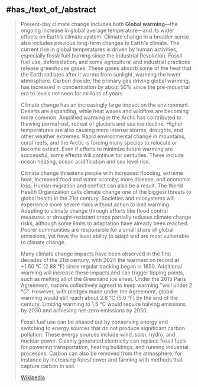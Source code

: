 ﻿---
aliases:
- "Global warming"
has_id_wikidata: Q7942
Commons_category: "Global warming"
subclass_of:
- "[[_Standards/WikiData/WD~climate change,125928]]"
- "[[_Standards/WikiData/WD~external risk,5422048]]"
has_effect:
- '[[_Standards/WikiData/WD~wildfire,169950]]'
- "[[_Standards/WikiData/WD~heat wave,215864]]"
- "[[_Standards/WikiData/WD~sea level rise,841083]]"
- "[[_Standards/WikiData/WD~ocean acidification,855711]]"
- "[[_Standards/WikiData/WD~retreat of glaciers since 1850,903816]]"
- "[[_Standards/WikiData/WD~extreme weather,1277161]]"
- "[[_Standards/WikiData/WD~environmental degradation,1334780]]"
- "[[_Standards/WikiData/WD~water scarcity,5376358]]"
- "[[_Standards/WikiData/WD~extinction risk from global warming,5422084]]"
- "[[_Standards/WikiData/WD~social inequality,5431887]]"
- "[[_Standards/WikiData/WD~polar amplification,7209060]]"
- "[[_Standards/WikiData/WD~global warming controversy,15278684]]"
- "[[_Standards/WikiData/WD~biodiversity loss,18466271]]"
- "[[_Standards/WikiData/WD~natural disaster,8065]]"
- "[[_Standards/WikiData/WD~extinction event,55814]]"
instance_of:
- "[[_Standards/WikiData/WD~human impact on the environment,574376]]"
- "[[_Standards/WikiData/WD~environmental issue,2144359]]"
- "[[_Standards/WikiData/WD~atmospheric phenomenon,4072190]]"
opposite_of: "[[_Standards/WikiData/WD~global cooling,1322176]]"
has_contributing_factor: "[[_Standards/WikiData/WD~coal-fired power station,6558431]]"
video:
- "http://commons.wikimedia.org/wiki/Special:FilePath/Animation%20of%20temperature%20changes%20by%20country%20between%201880%20and%202021.webm"
- "http://commons.wikimedia.org/wiki/Special:FilePath/Global%20Warming.webm"
- "http://commons.wikimedia.org/wiki/Special:FilePath/Klimafaktor%20Sonne%20%28ZDF%2C%20Terra%20X%29%20720p%20HD%2050FPS.webm"
schematic: "http://commons.wikimedia.org/wiki/Special:FilePath/Global%20Temperature%20Anomaly.svg"
icon: "http://commons.wikimedia.org/wiki/Special:FilePath/Global%20Warming%20icon%20-%20Noun%20Project%204963.svg"
aerial_view: "http://commons.wikimedia.org/wiki/Special:FilePath/The%20heat%20is%20on%20ESA19461898.jpeg"
WordLift_URL: "http://data.thenextweb.com/tnw/entity/global_warming"
Wolfram_Language_entity_code: "Entity[\"Concept\", \"GlobalWarming::j9953\"]"
IMDb_keyword: global-warming
GitHub_topic: global-warming
IPTC_NewsCode: mediatopic/20000419
has_characteristic:
- "[[_Standards/WikiData/WD~summer heat,12888883]]"
- "[[_Standards/WikiData/WD~global boiling,120999124]]"
on_focus_list_of_Wikimedia_project: "[[_Standards/WikiData/WD~WikiProject Climate change,15305047]]"
contributing_factor_of: "[[_Standards/WikiData/WD~arctic sea ice decline,16243069]]"
has_cause: "[[_Standards/WikiData/WD~greenhouse gas emissions,106358009]]"
UMLS_CUI: C0206217
pronunciation_audio: "http://commons.wikimedia.org/wiki/Special:FilePath/De-Erderw%C3%A4rmung.ogg"
image: "http://commons.wikimedia.org/wiki/Special:FilePath/Change%20in%20Average%20Temperature%20With%20Fahrenheit.svg"
spoken_text_audio: "http://commons.wikimedia.org/wiki/Special:FilePath/Wikipedia%20-%20Calentamiento%20global%20%28hablado%20por%20voz%20AI%29.mp3"
MeSH_tree_code: G16.500.175.374.500
studied_in: '[[_Standards/WikiData/WD~climatology,52139]]'
OmegaWiki_Defined_Meaning: 1662
---

## #has_/text_of_/abstract 

> Present-day climate change includes both **Global warming**—the ongoing increase in global average temperature—and its wider effects on Earth’s climate system. Climate change in a broader sense also includes previous long-term changes to Earth's climate. The current rise in global temperatures is driven by human activities, especially fossil fuel burning since the Industrial Revolution. Fossil fuel use, deforestation, and some agricultural and industrial practices release greenhouse gases. These gases absorb some of the heat that the Earth radiates after it warms from sunlight, warming the lower atmosphere. Carbon dioxide, the primary gas driving global warming, has increased in concentration by about 50% since the pre-industrial era to levels not seen for millions of years.
>
> Climate change has an increasingly large impact on the environment. Deserts are expanding, while heat waves and wildfires are becoming more common. Amplified warming in the Arctic has contributed to thawing permafrost, retreat of glaciers and sea ice decline. Higher temperatures are also causing more intense storms, droughts, and other weather extremes. Rapid environmental change in mountains, coral reefs, and the Arctic is forcing many species to relocate or become extinct. Even if efforts to minimize future warming are successful, some effects will continue for centuries. These include ocean heating, ocean acidification and sea level rise.
>
> Climate change threatens people with increased flooding, extreme heat, increased food and water scarcity, more disease, and economic loss. Human migration and conflict can also be a result. The World Health Organization calls climate change one of the biggest threats to global health in the 21st century. Societies and ecosystems will experience more severe risks without action to limit warming. Adapting to climate change through efforts like flood control measures or drought-resistant crops partially reduces climate change risks, although some limits to adaptation have already been reached. Poorer communities are responsible for a small share of global emissions, yet have the least ability to adapt and are most vulnerable to climate change.
>
> 
>
> Many climate change impacts have been observed in the first decades of the 21st century, with 2024 the warmest on record at +1.60 °C (2.88 °F) since regular tracking began in 1850. Additional warming will increase these impacts and can trigger tipping points, such as melting all of the Greenland ice sheet. Under the 2015 Paris Agreement, nations collectively agreed to keep warming "well under 2 °C". However, with pledges made under the Agreement, global warming would still reach about 2.8 °C (5.0 °F) by the end of the century. Limiting warming to 1.5 °C would require halving emissions by 2030 and achieving net-zero emissions by 2050.
>
> Fossil fuel use can be phased out by conserving energy and switching to energy sources that do not produce significant carbon pollution. These energy sources include wind, solar, hydro, and nuclear power. Cleanly generated electricity can replace fossil fuels for powering transportation, heating buildings, and running industrial processes. Carbon can also be removed from the atmosphere, for instance by increasing forest cover and farming with methods that capture carbon in soil.
>
> [Wikipedia](https://en.wikipedia.org/wiki/Climate%20change)


